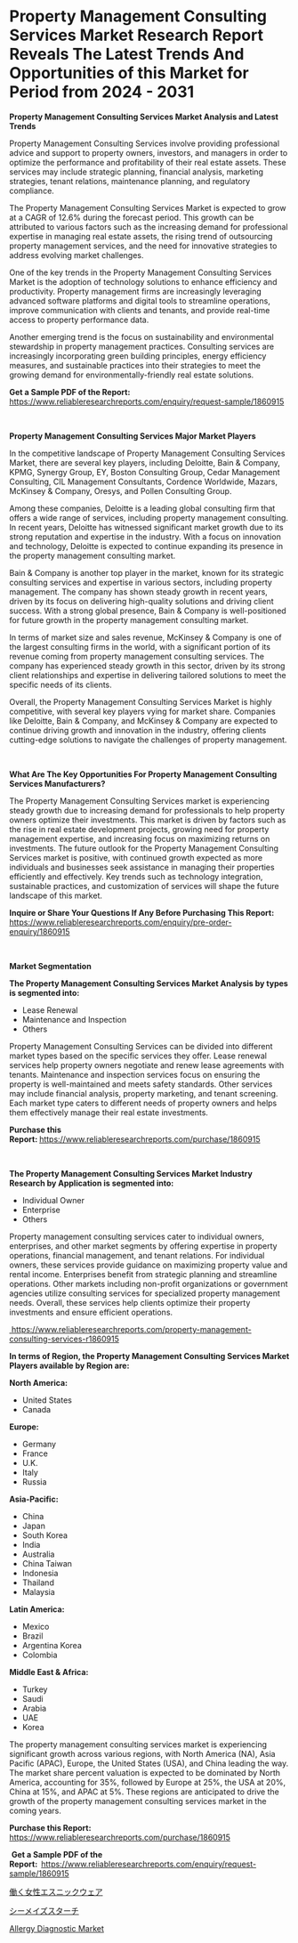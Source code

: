 <p><h1>Property Management Consulting Services Market Research Report Reveals The Latest Trends And Opportunities of this Market for Period from 2024 - 2031</h1></p><p><strong>Property Management Consulting Services Market Analysis and Latest Trends</strong></p>
<p><p>Property Management Consulting Services involve providing professional advice and support to property owners, investors, and managers in order to optimize the performance and profitability of their real estate assets. These services may include strategic planning, financial analysis, marketing strategies, tenant relations, maintenance planning, and regulatory compliance.</p><p>The Property Management Consulting Services Market is expected to grow at a CAGR of 12.6% during the forecast period. This growth can be attributed to various factors such as the increasing demand for professional expertise in managing real estate assets, the rising trend of outsourcing property management services, and the need for innovative strategies to address evolving market challenges.</p><p>One of the key trends in the Property Management Consulting Services Market is the adoption of technology solutions to enhance efficiency and productivity. Property management firms are increasingly leveraging advanced software platforms and digital tools to streamline operations, improve communication with clients and tenants, and provide real-time access to property performance data.</p><p>Another emerging trend is the focus on sustainability and environmental stewardship in property management practices. Consulting services are increasingly incorporating green building principles, energy efficiency measures, and sustainable practices into their strategies to meet the growing demand for environmentally-friendly real estate solutions.</p></p>
<p><strong>Get a Sample PDF of the Report:&nbsp;</strong> <a href="https://www.reliableresearchreports.com/enquiry/request-sample/1860915">https://www.reliableresearchreports.com/enquiry/request-sample/1860915</a></p>
<p>&nbsp;</p>
<p><strong>Property Management Consulting Services Major Market Players</strong></p>
<p><p>In the competitive landscape of Property Management Consulting Services Market, there are several key players, including Deloitte, Bain & Company, KPMG, Synergy Group, EY, Boston Consulting Group, Cedar Management Consulting, CIL Management Consultants, Cordence Worldwide, Mazars, McKinsey & Company, Oresys, and Pollen Consulting Group. </p><p>Among these companies, Deloitte is a leading global consulting firm that offers a wide range of services, including property management consulting. In recent years, Deloitte has witnessed significant market growth due to its strong reputation and expertise in the industry. With a focus on innovation and technology, Deloitte is expected to continue expanding its presence in the property management consulting market.</p><p>Bain & Company is another top player in the market, known for its strategic consulting services and expertise in various sectors, including property management. The company has shown steady growth in recent years, driven by its focus on delivering high-quality solutions and driving client success. With a strong global presence, Bain & Company is well-positioned for future growth in the property management consulting market.</p><p>In terms of market size and sales revenue, McKinsey & Company is one of the largest consulting firms in the world, with a significant portion of its revenue coming from property management consulting services. The company has experienced steady growth in this sector, driven by its strong client relationships and expertise in delivering tailored solutions to meet the specific needs of its clients.</p><p>Overall, the Property Management Consulting Services Market is highly competitive, with several key players vying for market share. Companies like Deloitte, Bain & Company, and McKinsey & Company are expected to continue driving growth and innovation in the industry, offering clients cutting-edge solutions to navigate the challenges of property management.</p></p>
<p>&nbsp;</p>
<p><strong>What Are The Key Opportunities For Property Management Consulting Services Manufacturers?</strong></p>
<p><p>The Property Management Consulting Services market is experiencing steady growth due to increasing demand for professionals to help property owners optimize their investments. This market is driven by factors such as the rise in real estate development projects, growing need for property management expertise, and increasing focus on maximizing returns on investments. The future outlook for the Property Management Consulting Services market is positive, with continued growth expected as more individuals and businesses seek assistance in managing their properties efficiently and effectively. Key trends such as technology integration, sustainable practices, and customization of services will shape the future landscape of this market.</p></p>
<p><strong>Inquire or Share Your Questions If Any Before Purchasing This Report:</strong> <a href="https://www.reliableresearchreports.com/enquiry/pre-order-enquiry/1860915">https://www.reliableresearchreports.com/enquiry/pre-order-enquiry/1860915</a></p>
<p>&nbsp;</p>
<p><strong>Market Segmentation</strong></p>
<p><strong>The Property Management Consulting Services Market Analysis by types is segmented into:</strong></p>
<p><ul><li>Lease Renewal</li><li>Maintenance and Inspection</li><li>Others</li></ul></p>
<p><p>Property Management Consulting Services can be divided into different market types based on the specific services they offer. Lease renewal services help property owners negotiate and renew lease agreements with tenants. Maintenance and inspection services focus on ensuring the property is well-maintained and meets safety standards. Other services may include financial analysis, property marketing, and tenant screening. Each market type caters to different needs of property owners and helps them effectively manage their real estate investments.</p></p>
<p><strong>Purchase this Report:&nbsp;</strong><a href="https://www.reliableresearchreports.com/purchase/1860915">https://www.reliableresearchreports.com/purchase/1860915</a></p>
<p>&nbsp;</p>
<p><strong>The Property Management Consulting Services Market Industry Research by Application is segmented into:</strong></p>
<p><ul><li>Individual Owner</li><li>Enterprise</li><li>Others</li></ul></p>
<p><p>Property management consulting services cater to individual owners, enterprises, and other market segments by offering expertise in property operations, financial management, and tenant relations. For individual owners, these services provide guidance on maximizing property value and rental income. Enterprises benefit from strategic planning and streamline operations. Other markets including non-profit organizations or government agencies utilize consulting services for specialized property management needs. Overall, these services help clients optimize their property investments and ensure efficient operations.</p></p>
<p><a href="https://www.reliableresearchreports.com/property-management-consulting-services-r1860915">&nbsp;https://www.reliableresearchreports.com/property-management-consulting-services-r1860915</a></p>
<p><strong>In terms of Region, the Property Management Consulting Services Market Players available by Region are:</strong></p>
<p>
    <p> <strong> North America: </strong>
        <ul>
            <li>United States</li>
            <li>Canada</li>
        </ul>
        </p> 
    <p> <strong> Europe: </strong>
        <ul>
            <li>Germany</li>
            <li>France</li>
            <li>U.K.</li>
            <li>Italy</li>
            <li>Russia</li>
        </ul>
        </p> 
    <p> <strong> Asia-Pacific: </strong>
        <ul>
            <li>China</li>
            <li>Japan</li>
            <li>South Korea</li>
            <li>India</li>
            <li>Australia</li>
            <li>China Taiwan</li>
            <li>Indonesia</li>
            <li>Thailand</li>
            <li>Malaysia</li>
        </ul>
        </p> 
    <p> <strong> Latin America: </strong>
        <ul>
            <li>Mexico</li>
            <li>Brazil</li>
            <li>Argentina Korea</li>
            <li>Colombia</li>
        </ul>
        </p> 
    <p> <strong> Middle East & Africa: </strong>
        <ul>
            <li>Turkey</li>
            <li>Saudi</li>
            <li>Arabia</li>
            <li>UAE</li>
            <li>Korea</li>
        </ul>
    </p>
    </p>
<p><p>The property management consulting services market is experiencing significant growth across various regions, with North America (NA), Asia Pacific (APAC), Europe, the United States (USA), and China leading the way. The market share percent valuation is expected to be dominated by North America, accounting for 35%, followed by Europe at 25%, the USA at 20%, China at 15%, and APAC at 5%. These regions are anticipated to drive the growth of the property management consulting services market in the coming years.</p></p>
<p><strong>Purchase this Report: </strong><a href="https://www.reliableresearchreports.com/purchase/1860915">https://www.reliableresearchreports.com/purchase/1860915</a></p>
<p>&nbsp;<strong>Get a Sample PDF of the Report:&nbsp;&nbsp;</strong><a href="https://www.reliableresearchreports.com/enquiry/request-sample/1860915">https://www.reliableresearchreports.com/enquiry/request-sample/1860915</a></p>
<p><strong></strong></p>
<p><p><a href="https://github.com/tubbs463/Market-Research-Report-List-2/blob/main/5287769181496.md">働く女性エスニックウェア</a></p><p><a href="https://github.com/LeoraEber/Market-Research-Report-List-1/blob/main/9664737181497.md">シーメイズスターチ</a></p><p><a href="https://github.com/guneycigdem35/Market-Research-Report-List-4/blob/main/allergy-diagnostic-market.md">Allergy Diagnostic Market</a></p></p>